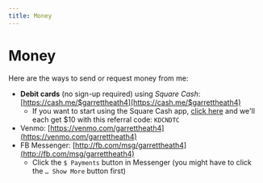 ```yaml
---
title: Money
---
```


# Money

Here are the ways to send or request money from me:

* **Debit cards** (no sign-up required) using *Square Cash*: [https://cash.me/$garrettheath4](https://cash.me/$garrettheath4)
   * If you want to start using the Square Cash app, [click here](https://cash.me/app/KDCNDTC) and we'll each get $10 with this referral code: `KDCNDTC`
* Venmo: [https://venmo.com/garrettheath4](https://venmo.com/garrettheath4)
* FB Messenger: [http://fb.com/msg/garrettheath4](http://fb.com/msg/garrettheath4)
   * Click the `$ Payments` button in Messenger (you might have to click the `… Show More` button first)

